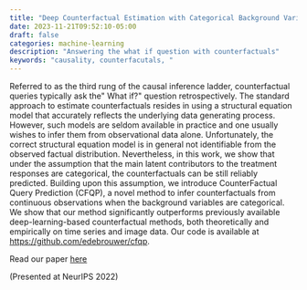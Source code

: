 ```yaml
---
title: "Deep Counterfactual Estimation with Categorical Background Variables"
date: 2023-11-21T09:52:10-05:00
draft: false
categories: machine-learning
description: "Answering the what if question with counterfactuals"
keywords: "causality, counterfacutals, "
---
```


Referred to as the third rung of the causal inference ladder, counterfactual queries typically ask the" What if?" question retrospectively. The standard approach to estimate counterfactuals resides in using a structural equation model that accurately reflects the underlying data generating process. However, such models are seldom available in practice and one usually wishes to infer them from observational data alone. Unfortunately, the correct structural equation model is in general not identifiable from the observed factual distribution. Nevertheless, in this work, we show that under the assumption that the main latent contributors to the treatment responses are categorical, the counterfactuals can be still reliably predicted. Building upon this assumption, we introduce CounterFactual Query Prediction (CFQP), a novel method to infer counterfactuals from continuous observations when the background variables are categorical. We show that our method significantly outperforms previously available deep-learning-based counterfactual methods, both theoretically and empirically on time series and image data. Our code is available at https://github.com/edebrouwer/cfqp.

Read our paper [here](https://proceedings.neurips.cc/paper_files/paper/2022/file/e4a0d8aef3567f742b0794844d9b5847-Paper-Conference.pdf)

(Presented at NeurIPS 2022)